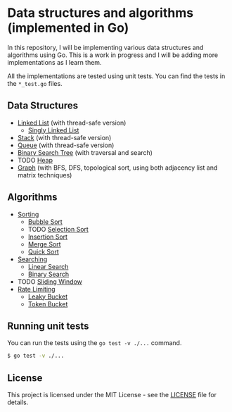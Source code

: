 # Data structures and algorithms (implemented in Go)

In this repository, I will be implementing various data structures and algorithms using Go.
This is a work in progress and I will be adding more implementations as I learn them.

All the implementations are tested using unit tests. You can find the tests in the `*_test.go` files.

## Data Structures

- [Linked List](structures/linked-list) (with thread-safe version)
    - [Singly Linked List](structures/linked-list/linkedlist.go)
- [Stack](structures/stack/stack.go) (with thread-safe version)
- [Queue](structures/queue) (with thread-safe version)
- [Binary Search Tree](structures/trees/binary-tree.go) (with traversal and search)
- TODO [Heap](heap.go)
- [Graph](structures/graphs) (with BFS, DFS, topological sort, using both adjacency list and matrix
  techniques)

## Algorithms

- [Sorting](algorithms/sorting)
    - [Bubble Sort](algorithms/sorting/bubble-sort.go)
    - TODO [Selection Sort](sorting.go)
    - [Insertion Sort](algorithms/sorting/insertion-sort.go)
    - [Merge Sort](algorithms/sorting/merge-sort.go)
    - [Quick Sort](algorithms/sorting/quick-sort.go)
- [Searching](algorithms/search)
    - [Linear Search](algorithms/search/linear-search.go)
    - [Binary Search](algorithms/search/binary-search.go)
- TODO [Sliding Window](algorithms/sliding-window.go)
- [Rate Limiting](algorithms/rate-limiting)
  - [Leaky Bucket](algorithms/rate-limiting/leaky-bucket.go)
  - [Token Bucket](algorithms/rate-limiting/token-bucket.go)

## Running unit tests

You can run the tests using the `go test -v ./...` command.

```bash
$ go test -v ./...
```

## License

This project is licensed under the MIT License - see the [LICENSE](License.md) file for details.
